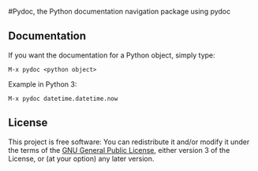 #Pydoc, the Python documentation navigation package using pydoc

## Documentation

If you want the documentation for a Python object, simply
type:

```
M-x pydoc <python object>
```

Example in Python 3:

```
M-x pydoc datetime.datetime.now
```

## License

This project is free software: You can redistribute it and/or modify
it under the terms of the [GNU General Public
License](https://github.com/statmobile/pydoc/blob/master/gpl.txt),
either version 3 of the License, or (at your option) any later
version.
